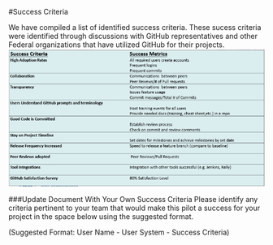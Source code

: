
#Success Criteria

We have compiled a list of identified success criteria.  These sucess criteria were identified through discussions with GitHub representatives and other Federal organizations that have utilized GitHub for their projects.
![Success Criteria](https://raw.githubusercontent.com/BAH-CIS/Test/master/Images/Success%20Criteria%20Images/Success%20Criteria%20Chart.png)



###Update Document With Your Own Success Criteria
Please identify any criteria pertinent to your team that would make this pilot a success for your project in the space below using the suggested format.
              
(Suggested Format: User Name - User System - Success Criteria)


